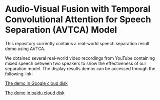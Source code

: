 # Audio-Visual Fusion with Temporal Convolutional Attention for Speech Separation  (AVTCA) Model
This repository  currently contains  a real-world speech separation result demo using AVTCA.

We obtained several real-world video recordings from YouTube containing mixed speech between two speakers to show the effectiveness of our separation model. The display results demos can be accessed through the following link: 


[The demo in Google cloud disk](https://drive.google.com/file/d/1LAsx88BbygDJq4yPpexsW6nvt7NIrLas/view?usp=sharing)

[The demo in baidu cloud disk](https://pan.baidu.com/s/1siMz-kUNTlIdCZ5lv2TeDg)
